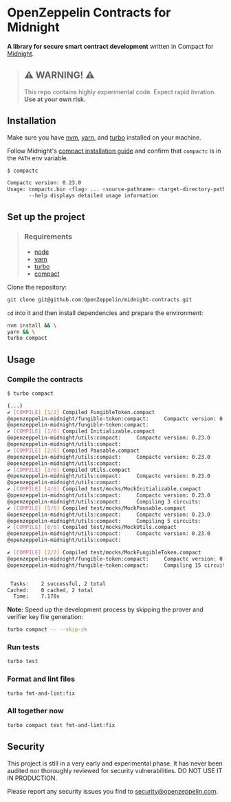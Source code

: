 # OpenZeppelin Contracts for Midnight

**A library for secure smart contract development** written in Compact for [Midnight](https://midnight.network/).

> ## ⚠️ WARNING! ⚠️
>
> This repo contains highly experimental code.
> Expect rapid iteration.
> **Use at your own risk.**

## Installation

Make sure you have [nvm](https://github.com/nvm-sh/nvm), [yarn](https://yarnpkg.com/getting-started/install), and [turbo](https://turborepo.com/docs/getting-started/installation) installed on your machine.

Follow Midnight's [compact installation guide](https://docs.midnight.network/develop/tutorial/building/#midnight-compact-compiler) and confirm that `compactc` is in the `PATH` env variable.

```bash
$ compactc

Compactc version: 0.23.0
Usage: compactc.bin <flag> ... <source-pathname> <target-directory-pathname>
       --help displays detailed usage information
```

## Set up the project

> ### Requirements
>
> - [node](https://nodejs.org/)
> - [yarn](https://yarnpkg.com/getting-started/install)
> - [turbo](https://turborepo.com/docs/getting-started/installation)
> - [compact](https://docs.midnight.network/develop/tutorial/building/#midnight-compact-compiler)

Clone the repository:

```bash
git clone git@github.com:OpenZeppelin/midnight-contracts.git
```

`cd` into it and then install dependencies and prepare the environment:

```bash
nvm install && \
yarn && \
turbo compact
```

## Usage

### Compile the contracts

```bash
$ turbo compact

(...)
✔ [COMPILE] [1/2] Compiled FungibleToken.compact
@openzeppelin-midnight/fungible-token:compact:     Compactc version: 0.23.0
@openzeppelin-midnight/fungible-token:compact:
✔ [COMPILE] [1/6] Compiled Initializable.compact
@openzeppelin-midnight/utils:compact:     Compactc version: 0.23.0
@openzeppelin-midnight/utils:compact:
✔ [COMPILE] [2/6] Compiled Pausable.compact
@openzeppelin-midnight/utils:compact:     Compactc version: 0.23.0
@openzeppelin-midnight/utils:compact:
✔ [COMPILE] [3/6] Compiled Utils.compact
@openzeppelin-midnight/utils:compact:     Compactc version: 0.23.0
@openzeppelin-midnight/utils:compact:
✔ [COMPILE] [4/6] Compiled test/mocks/MockInitializable.compact
@openzeppelin-midnight/utils:compact:     Compactc version: 0.23.0
@openzeppelin-midnight/utils:compact:     Compiling 3 circuits:
✔ [COMPILE] [5/6] Compiled test/mocks/MockPausable.compact
@openzeppelin-midnight/utils:compact:     Compactc version: 0.23.0
@openzeppelin-midnight/utils:compact:     Compiling 5 circuits:
✔ [COMPILE] [6/6] Compiled test/mocks/MockUtils.compact
@openzeppelin-midnight/utils:compact:     Compactc version: 0.23.0
@openzeppelin-midnight/utils:compact:

✔ [COMPILE] [2/2] Compiled test/mocks/MockFungibleToken.compact
@openzeppelin-midnight/fungible-token:compact:     Compactc version: 0.23.0
@openzeppelin-midnight/fungible-token:compact:     Compiling 15 circuits:


 Tasks:    2 successful, 2 total
Cached:    0 cached, 2 total
  Time:    7.178s
```

**Note:** Speed up the development process by skipping the prover and verifier key file generation:

```bash
turbo compact -- --skip-zk
```

### Run tests

```bash
turbo test
```

### Format and lint files

```bash
turbo fmt-and-lint:fix
```

### All together now

```bash
turbo compact test fmt-and-lint:fix
```

## Security

This project is still in a very early and experimental phase. It has never been audited nor thoroughly reviewed for security vulnerabilities. DO NOT USE IT IN PRODUCTION.

Please report any security issues you find to <security@openzeppelin.com>.
